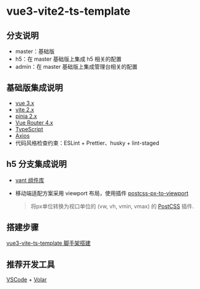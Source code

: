 # vue3-vite2-ts-template

## 分支说明

- master：基础版
- h5：在 master 基础版上集成 h5 相关的配置
- admin：在 master 基础版上集成管理台相关的配置

## 基础版集成说明

- [vue 3.x](https://v3.cn.vuejs.org/guide/introduction.html)
- [vite 2.x](https://cn.vitejs.dev/guide/)
- [pinia 2.x](https://pinia.vuejs.org/introduction.html) 
- [Vue Router 4.x](https://next.router.vuejs.org/zh/introduction.html) 
- [TypeScript](https://www.typescriptlang.org/)
- [Axios](http://www.axios-js.com/zh-cn/docs/)
- 代码风格检查约束：ESLint + Prettier、husky + lint-staged

## h5 分支集成说明

- [vant 组件库](https://vant-contrib.gitee.io/vant/v3/#/zh-CN/quickstart)

- 移动端适配方案采用 viewport 布局，使用插件 [postcss-px-to-viewport](https://github.com/evrone/postcss-px-to-viewport) 

  > 将px单位转换为视口单位的 (vw, vh, vmin, vmax) 的 [PostCSS](https://github.com/postcss/postcss) 插件.

## 搭建步骤

[vue3-vite-ts-template 脚手架搭建](https://jizai.notion.site/vue3-vite-ts-template-7f2ee6363e2649ae996418819b9df8ea)

## 推荐开发工具

[VSCode](https://code.visualstudio.com/) + [Volar](https://marketplace.visualstudio.com/items?itemName=johnsoncodehk.volar)